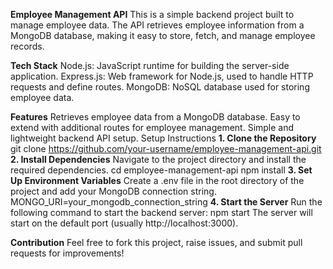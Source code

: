 **Employee Management API**
This is a simple backend project built to manage employee data. The API retrieves employee information from a MongoDB database, making it easy to store, fetch, and manage employee records.

**Tech Stack**
Node.js: JavaScript runtime for building the server-side application.
Express.js: Web framework for Node.js, used to handle HTTP requests and define routes.
MongoDB: NoSQL database used for storing employee data.

**Features**
Retrieves employee data from a MongoDB database.
Easy to extend with additional routes for employee management.
Simple and lightweight backend API setup.
Setup Instructions
**1. Clone the Repository**
git clone https://github.com/your-username/employee-management-api.git
**2. Install Dependencies**
Navigate to the project directory and install the required dependencies.
cd employee-management-api
npm install
**3. Set Up Environment Variables**
Create a .env file in the root directory of the project and add your MongoDB connection string.
MONGO_URI=your_mongodb_connection_string
**4. Start the Server**
Run the following command to start the backend server:
npm start
The server will start on the default port (usually http://localhost:3000).

**Contribution**
Feel free to fork this project, raise issues, and submit pull requests for improvements!
